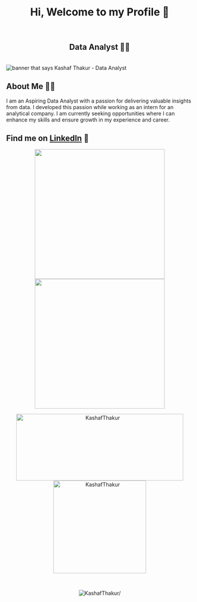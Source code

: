 <!--
- 🌱 I’m currently learning Data Science
- 👯 I’m looking to collaborate on AI/ML projects
- 📫 How to reach me: https://www.linkedin.com/in/kashafthakur/ 
- ⚡ Fun fact: I love making Henna Art
-->
<h1 align="center">Hi, Welcome to my Profile 👋</h1>
<br>
<h2 align="center"> Data Analyst 👩‍💻 </h2>
<br />

<img src="https://media.licdn.com/dms/image/D4D16AQHPOSVEblHkHw/profile-displaybackgroundimage-shrink_350_1400/0/1671645768231?e=1700697600&v=beta&t=5r5Mo_O8J3-8uuTRJu50_1eWulbSNagaERSM7eqHIRg" alt="banner that says Kashaf Thakur - Data Analyst">


## About Me 🙋‍♀️ 

<p> I am an Aspiring Data Analyst with a passion for delivering valuable insights from data. I developed this passion while working as an intern for an analytical company.
I am currently seeking opportunities where I can enhance my skills and ensure growth in my experience and career.</p>


## Find me on <a href="https://www.linkedin.com/in/kashafthakur/">LinkedIn</a> 💼

<p align="center">
	<img width="350em" src="https://github-readme-streak-stats.herokuapp.com/?user=KashafThakur&include_all_commits=true&hide_border=true&theme=radical&layout=compact" />
	<img width="350em" src="https://github-readme-stats.vercel.app/api?username=KashafThakur&show_icons=true&include_all_commits=true&count_private=true&hide_border=true&theme=radical&layout=compact" />
</p>

<!--<summary><b>🔎 Github Profile Details </b></summary>--->
<p align="center">
	<img width="450em" height="180em" src="https://github-profile-summary-cards.vercel.app/api/cards/profile-details?username=KashafThakur&theme=radical&layout=compact" alt="KashafThakur" align="center" />
	<img width="250em" src="https://github-readme-stats.vercel.app/api/top-langs?username=KashafThakur&show_icons=true&theme=radical&locale=en&layout=compact" alt="KashafThakur" align="center" />
</p>
<br>

<!--- View Counts --->
<p align="center"> <img src="https://komarev.com/ghpvc/?username=KashafThakur&style=flat&color=blueviolet" alt=KashafThakur/> </p>
